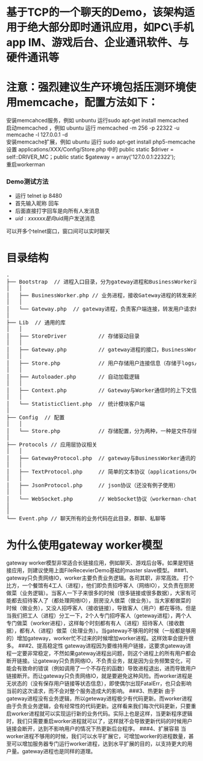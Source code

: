 基于TCP的一个聊天的Demo，该架构适用于绝大部分即时通讯应用，如PC\手机app IM、游戏后台、企业通讯软件、与硬件通讯等
=========

注意：强烈建议生产环境包括压测环境使用memcache，配置方法如下：
========
安装memcahced服务，例如 unbuntu 运行sudo apt-get install memcached  
启动memcached ，例如 ubuntu 运行 memcached -m 256 -p 22322 -u memcache -l 127.0.0.1 -d  
安装memcache扩展，例如 ubuntu 运行 sudo apt-get install php5-memcache  
设置 applications/XXX/Config/Store.php 中的 public static $driver = self::DRIVER_MC；public static $gateway = array('127.0.0.1:22322');   
重启workerman  

### Demo测试方法 
  * 运行 telnet ip 8480
  * 首先输入昵称 回车
  * 后面直接打字回车是向所有人发消息
  * $uid:xxxxxx 是向$uid用户发送消息  

可以开多个telnet窗口，窗口间可以实时聊天

目录结构
========

<pre>
.
├── Bootstrap  // 进程入口目录，分为gateway进程和BusinessWorker进程。gateway进程负责接收用户连接，转发用户请求给BusinessWorker进程，接收BusinessWorker进程的结果转发给用户
│   │
│   ├── BusinessWorker.php // 业务进程，接收Gateway进程的转发来的用户请求并处理，如果有需要将结果发给其它用户则通过Gateway进程转发
│   │
│   └── Gateway.php  // gateway进程，负责客户端连接，转发用户请求给BusinessWorker进程处理，并接收BusinessWorker进程的处理结果转发给用户
│ 
├── Lib  // 通用的库
│   │
│   ├── StoreDriver          // 存储驱动目录
│   │
│   ├── Gateway.php          // gateway进程的接口，BusinessWorker进程通过此文件的接口向gateway进程发送数据
│   │
│   ├── Store.php            // 用户存储用户连接信息（存储于logs/data.php文件中，高并发应用请使用Store.php.for-memcache替换）
│   │
│   ├── Autoloader.php       // 自动加载逻辑
│   │
│   ├── Context.php          // Gateway与Worker通信时的上下文信息，开发者不要改动其中的内容
│   │
│   └── StatisticClient.php  // 统计模块客户端
│ 
├── Config  // 配置
│   │
│   └── Store.php            // 存储配置，分为两种，一种是文件存储（无法支持分布式，开发测试用），另外一种是memcache存储，支持分布式
│ 
├── Protocols // 应用层协议相关
│   │
│   ├── GatewayProtocol.php  // gateway与BusinessWorker通讯的协议，开发者无需关注
│   │
│   ├── TextProtocol.php     // 简单的文本协议（applications/Demo中用到）
│   │
│   ├── JsonProtocol.php     // json协议（还没有例子使用）
│   │
│   └── WebSocket.php        // WebSocket协议（workerman-chat使用）
│ 
│ 
└── Event.php // 聊天所有的业务代码在此目录，群聊、私聊等
</pre>

为什么使用gateway worker模型
===========================

gateway worker模型非常适合长链接应用，例如聊天、游戏后台等。如果是短链接应用，则建议使用上面FileRecevierDemo基础的master slave模型。
###1、gateway只负责网络IO，worker主要负责业务逻辑。各司其职，非常高效。
打个比方，一个餐馆有4工人（进程），他们即负责招呼客人（网络IO），又负责在厨房做菜（业务逻辑）。当客人一下子来很多的时候（很多链接或很多数据），大家有可能都去招待客人了（都处理网络IO），厨房没人做菜（做业务）。当大家都做菜的时候（做业务），又没人招呼客人（接收链接），导致客人（用户）都在等待。但是当我们把工人（进程）分工一下，2个人专门招呼客人（geteway进程），两个人专门做菜（worker进程），这样每个时刻都有有人（进程）招待客人（接收数据），都有人（进程）做菜（处理业务）。当gateway不够用的时候（一般都是够用的）增加gateway，worker忙不过来的时候增加worker进程。这样效率会提升很多。
###2、提高稳定性
gateway进程因为要维持用户链接，这要求gateway进程一定要非常稳定，不然如果gateway进程出问题，则这个进程上的所有用户都会断开链接。让gateway只负责网络IO，不负责业务，就是因为业务频繁变化，可能会有致命的错误（例如调用了一个不存在的函数）导致进程退出，进而导致用户链接断开。而让gateway只负责网络IO，就是要避免这种风险。而worker进程是无状态的（没有保存用户链接等状态信息），即使偶尔出现FatalErr，也只会影响当前的这次请求，而不会对整个服务造成大的影响。
###3、热更新
由于gateway进程没有业务逻辑，所以geteway进程极少有代码更新。而worker进程由于负责业务逻辑，会有经常性的代码更新。这样看来我们每次代码更新，只要重启worker进程就可以实现运行新的业务代码。实际上也是这样，当更新程序逻辑时，我们只需要重启worker进程就可以了，这样就不会导致更新代码的时候用户链接会断开，达到不影响用户的情况下热更新后台程序。
###4、扩展容易
当worker进程不够用的时候，我们可以水平扩展它，可增加worker的进程数量，甚至可以增加服务器专门运行worker进程，达到水平扩展的目的，以支持更大的用户量。gateway进程也是同样的道理。
